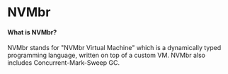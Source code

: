 # NVMbr

#### What is NVMbr?
NVMbr stands for "NVMbr Virtual Machine" which is a dynamically typed programming language, written on top of a custom VM.
NVMbr also includes Concurrent-Mark-Sweep GC.